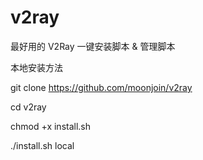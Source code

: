 # v2ray
最好用的 V2Ray 一键安装脚本 &amp; 管理脚本

本地安装方法

git clone https://github.com/moonjoin/v2ray  

cd v2ray  

chmod +x install.sh  

./install.sh local  
